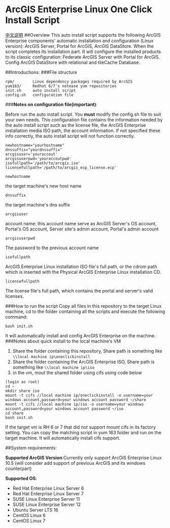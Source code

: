 # ArcGIS Enterprise Linux One Click Install Script
[中文说明](https://github.com/crazyxhz/ArcGIS-Enterprise-One-Click-Install/blob/master/README_CN.md)
##Overview
This auto install script supports the following ArcGIS Enterprise components' automatic installation and configuration (Linux version): ArcGIS Server, Portal for ArcGIS, ArcGIS DataStore. When the script completes its installation part. It will configure the installed products to its classic configuration: Federate ArcGIS Server with Portal for ArcGIS. Config ArcGIS DataStore with relational and tileCache Database.
 
##Introductions:
###File structure
```
rpm/		Linux dependency packages required by ArcGIS
yum163/		Redhat 6/7's netease yum repositories
init.sh		auto install script
config.sh	configuration file		
```

###**Notes on configuration file(important)**:

Before run the auto install script. You **must** modify the config.sh file to suit your own needs. This configuration file contains the information needed by the auto install script such as the license file, the ArcGIS Enterprise installation media ISO path, the account information. If not specified these info correctly, the auto install script will not function correctly.

```
newhostname="yourhostname"		
dnssuffix="yourdnssuffix"
arcgisuser='youraccout'
arcgisuserpwd='youraccoutpwd'
isofullpath='/path/to/arcgis.iso'
licensefullpath='/path/to/arcgis_ecp_license.ecp'
```
`newhostname`

the target machine's new host name

`dnssuffix`            

the target machine's dns suffix

`arcgisuser`

account name: this account name serve as ArcGIS Server's OS account, Portal's OS account,  Server site's admin account, Portal's admin account

`arcgisuserpwd`

The password to the previous account name

`isofullpath`

ArcGIS Enterprise Linux installation ISO file's full path, or the cdrom path which is inserted with the Physical ArcGIS Enterprise Linux installation CD.

`licensefullpath`

The license file's full path, which contains the portal and server's valid licenses.


###How to run the script
Copy all files in this repository to the target Linux machine, cd to the folder containing all the scripts and execute the following command:
```
bash init.sh
```
It will automatically install and config ArcGIS Enterprise on the machine. 
###Notes about quick install to the local machine's VM

 1. Share the folder containing this repository, Share path is something like `\\local machine ip\oneclickinstall`
 2. Share the folder containing the ArcGIS Enterprise ISO, Share path is something like `\\local machine ip\iso`
 3. in the vm, mout the shared folder using cifs using code below


```
(login as root)
cd ~
mkdir share iso
mount -t cifs //local machine ip/oneclickinstall -o username=your windows account,password=your windows account password ~/share
mount -t cifs //local machine ip/iso -o username=your windows account,password=your windows account password ~/iso
cd share
bash init.sh
```
If the target vm is RH 6 or 7 that did not support mount cifs in its factory setting. You can copy the matching script in yum 163 folder and run on the target machine. It will automatically install cifs support.


##System requirements:

**Supported ArcGIS Version**:Currently only support ArcGIS Enterprise Linux 10.5 (will consider add support of previous ArcGIS and its windows counterpart)


**Supported OS**:

 - Red Hat Enterprise Linux Server 6
 - Red Hat Enterprise Linux Server 7
 - SUSE Linux Enterprise Server 11
 - SUSE Linux Enterprise Server 12
 - Ubuntu Server LTS 16
 - CentOS Linux 6
 - CentOS Linux 7






